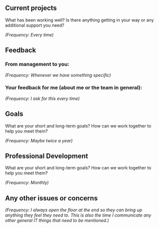 ## Current projects

What has been working well? Is there anything getting in your way or any additional support you need?

_(Frequency: Every time)_

## Feedback

### From management to you:

_(Frequency: Whenever we have something specific)_

### Your feedback for me (about me or the team in general):

_(Frequency: I ask for this every time)_

  

## Goals

What are your short and long-term goals? How can we work together to help you meet them?

_(Frequency: Maybe twice a year)_

## Professional Development

What are your short and long-term goals? How can we work together to help you meet them?

_(Frequency: Monthly)_

  

## Any other issues or concerns

_(Frequency: I always open the floor at the end so they can bring up anything they feel they need to. This is also the time I communicate any other general IT things that need to be mentioned.)_